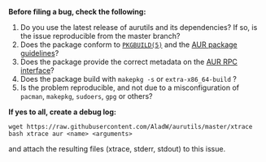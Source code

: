 __Before filing a bug, check the following:__

1) Do you use the latest release of aurutils and its dependencies? If so,
is the issue reproducible from the master branch?
2) Does the package conform to 
[`PKGBUILD(5)`](https://www.archlinux.org/pacman/PKGBUILD.5.html) and the 
[AUR package guidelines](https://wiki.archlinux.org/index.php/Arch_User_Repository#Submitting_packages)?
3) Does the package provide the correct metadata on the 
[AUR RPC interface](https://aur.archlinux.org/rpc.php)?
4) Does the package build with `makepkg -s` or `extra-x86_64-build` ?
5) Is the problem reproducible, and not due to a misconfiguration of
`pacman`, `makepkg`, `sudoers`, `gpg` or others?

__If yes to all, create a debug log:__

```
wget https://raw.githubusercontent.com/AladW/aurutils/master/xtrace
bash xtrace aur <name> <arguments>
```

and attach the resulting files (xtrace, stderr, stdout) to this issue.
